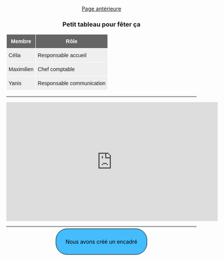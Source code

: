 [Page antérieure](./index.md)

### Petit tableau pour fêter ça

<div class="tableau">
	<style type="text/css">
		text-align: center;
		padding-left: 50%;
		.tg  {border-collapse:collapse;border-spacing:0;}
		.tg td{border-color:black;border-style:solid;border-width:1px;font-family:Arial, sans-serif;font-size:14px;
		overflow:hidden;padding:10px 5px;word-break:normal;}
		.tg th{border-color:black;border-style:solid;border-width:1px;font-family:Arial, sans-serif;font-size:14px;
		font-weight:normal;overflow:hidden;padding:10px 5px;word-break:normal;}
		.tg .tg-2egc{background-color:#efefef;border-color:#ffffff;text-align:left;vertical-align:top}
		.tg .tg-ag0s{background-color:#656565;border-color:#ffffff;color:#ffffff;text-align:center;vertical-align:top}
		body{text-align: center;}
	</style>
	<table class="tg">
			<thead>
			<tr>
				<th class="tg-ag0s"><span style="font-weight:bold">Membre</span></th>
				<th class="tg-ag0s"><span style="font-weight:bold">Rôle</span></th>
			</tr>
			</thead>
		<tbody>
			<tr>
				<td class="tg-2egc">Célia</td>
				<td class="tg-2egc">Responsable accueil</td>
			</tr>
			<tr>
				<td class="tg-2egc">Maximilien</td>
				<td class="tg-2egc">Chef comptable</td>
			</tr>
			<tr>
				<td class="tg-2egc">Yanis</td>
				<td class="tg-2egc">Responsable communication</td>
			</tr>
		</tbody>
	</table>
</span>


***

<iframe width="560" height="315" src="https://www.youtube.com/embed/dQw4w9WgXcQ" title="YouTube video player" frameborder="0" allow="accelerometer; autoplay; clipboard-write; encrypted-media; gyroscope; picture-in-picture; web-share" allowfullscreen></iframe>

***

<br>
<span class="encadré">Nous avons créé un encadré</span>

<style>
	.encadré{
		border: 1px solid black; padding: 25px;
		background-color : #44BCFD;
		color: black;
		border-radius : 30px;
	}

	body {
		text-align: center;
	}
</style>